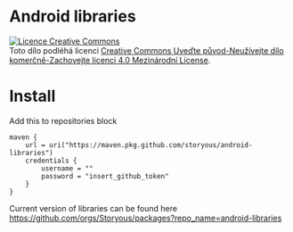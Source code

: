 # Android libraries

<a rel="license" href="http://creativecommons.org/licenses/by-nc-sa/4.0/"><img alt="Licence Creative Commons" style="border-width:0" src="https://i.creativecommons.org/l/by-nc-sa/4.0/88x31.png" /></a><br />Toto dílo podléhá licenci <a rel="license" href="http://creativecommons.org/licenses/by-nc-sa/4.0/">Creative Commons Uveďte původ-Neužívejte dílo komerčně-Zachovejte licenci 4.0 Mezinárodní License</a>.

# Install
Add this to repositories block
```
maven {
    url = uri("https://maven.pkg.github.com/storyous/android-libraries")
    credentials {
        username = ""
        password = "insert_github_token"
    }
}
```

Current version of libraries can be found here https://github.com/orgs/Storyous/packages?repo_name=android-libraries
